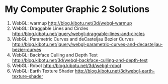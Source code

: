 My Computer Graphic 2 Solutions
===============================

1) WebGL: warmup http://blog.kibotu.net/3d/webgl-warmup
2) WebGL: Draggable Lines and Circles http://blog.kibotu.net/jquery/webgl-draggable-lines-and-circles
3) WebGL: Parametric Curves and deCasteljau Bezier Curves http://blog.kibotu.net/jquery/webgl-parametric-curves-and-decasteljau-bezier-curves
4) WebGL: Backface Culling and Depth Test http://blog.kibotu.net/3d/webgl-backface-culling-and-depth-test
5) WebGL: Robot http://blog.kibotu.net/3d/webgl-robot
6) WebGL: Earth Texture Shader http://blog.kibotu.net/3d/webgl-earth-texture-shader